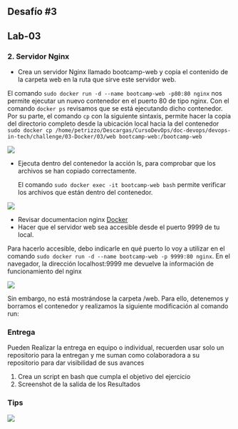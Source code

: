 ## Desafío #3

## Lab-03

### 2. Servidor Nginx

* Crea un servidor Nginx llamado bootcamp-web y copia el contenido de la carpeta web en la ruta que sirve este servidor web.

El comando `sudo docker run -d --name bootcamp-web -p80:80 nginx` nos permite ejecutar un nuevo contenedor en el puerto 80 de tipo nginx. Con el comando `docker ps` revisamos que se está ejecutando dicho contenedor. Por su parte, el comando `cp` con la siguiente sintaxis, permite hacer la copia del directorio completo desde la ubicación local hacia la del contenedor `sudo docker cp /home/petrizzo/Descargas/CursoDevOps/doc-devops/devops-in-tech/challenge/03-Docker/03/web bootcamp-web:/bootcamp-web`

![](/home/petrizzo/Descargas/CursoDevOps/Desafio3/Captura%20de%20pantalla_2023-02-21_18-59-38.png)

* Ejecuta dentro del contenedor la acción ls, para comprobar que los archivos se han copiado correctamente.
  
  
  
  El comando `sudo docker exec -it bootcamp-web bash` permite verificar los archivos que están dentro del contenedor.

![](/home/petrizzo/Descargas/CursoDevOps/Desafio3/Captura%20de%20pantalla_2023-02-21_19-09-59.png)

* Revisar documentacion nginx [Docker](https://hub.docker.com/_/nginx "https://hub.docker.com/_/nginx")
* Hacer que el servidor web sea accesible desde el puerto 9999 de tu local.

Para hacerlo accesible, debo indicarle en qué puerto lo voy a utilizar en el comando `sudo docker run -d --name bootcamp-web -p 9999:80 nginx`. En el navegador, la dirección localhost:9999 me devuelve la información de funcionamiento del nginx

![](/home/petrizzo/Descargas/CursoDevOps/Desafio3/Captura%20de%20pantalla_2023-02-21_20-35-26.png)

Sin embargo, no está mostrándose la carpeta /web. Para ello, detenemos y borramos el contenedor y realizamos la siguiente modificación al comando run:

### Entrega

Pueden Realizar la entrega en equipo o individual, recuerden usar solo un repositorio para la entregan y me suman como colaboradora a su repositorio para dar visibilidad de sus avances

1. Crea un script en bash que cumpla el objetivo del ejercicio
2. Screenshot de la salida de los Resultados

### Tips

![](/home/petrizzo/Descargas/CursoDevOps/doc-devops/devops-in-tech/challenge/03-Docker/assets/5.png)
